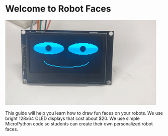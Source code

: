 # Welcome to Robot Faces

![](./img/eye-scanner.gif)

This guide will help you learn how to draw fun faces on your robots.  We use bright
128x64 OLED displays that cost about $20.  We use simple MicroPython code so
students can create their own personalized robot faces.






